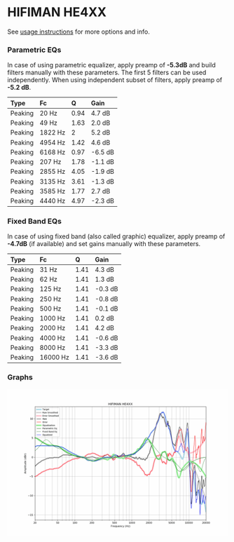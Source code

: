 # HIFIMAN HE4XX
See [usage instructions](https://github.com/jaakkopasanen/AutoEq#usage) for more options and info.

### Parametric EQs
In case of using parametric equalizer, apply preamp of **-5.3dB** and build filters manually
with these parameters. The first 5 filters can be used independently.
When using independent subset of filters, apply preamp of **-5.2 dB**.

| Type    | Fc      |    Q | Gain    |
|:--------|:--------|:-----|:--------|
| Peaking | 20 Hz   | 0.94 | 4.7 dB  |
| Peaking | 49 Hz   | 1.63 | 2.0 dB  |
| Peaking | 1822 Hz | 2    | 5.2 dB  |
| Peaking | 4954 Hz | 1.42 | 4.6 dB  |
| Peaking | 6168 Hz | 0.97 | -6.5 dB |
| Peaking | 207 Hz  | 1.78 | -1.1 dB |
| Peaking | 2855 Hz | 4.05 | -1.9 dB |
| Peaking | 3135 Hz | 3.61 | -1.3 dB |
| Peaking | 3585 Hz | 1.77 | 2.7 dB  |
| Peaking | 4440 Hz | 4.97 | -2.3 dB |

### Fixed Band EQs
In case of using fixed band (also called graphic) equalizer, apply preamp of **-4.7dB**
(if available) and set gains manually with these parameters.

| Type    | Fc       |    Q | Gain    |
|:--------|:---------|:-----|:--------|
| Peaking | 31 Hz    | 1.41 | 4.3 dB  |
| Peaking | 62 Hz    | 1.41 | 1.3 dB  |
| Peaking | 125 Hz   | 1.41 | -0.3 dB |
| Peaking | 250 Hz   | 1.41 | -0.8 dB |
| Peaking | 500 Hz   | 1.41 | -0.1 dB |
| Peaking | 1000 Hz  | 1.41 | 0.2 dB  |
| Peaking | 2000 Hz  | 1.41 | 4.2 dB  |
| Peaking | 4000 Hz  | 1.41 | -0.6 dB |
| Peaking | 8000 Hz  | 1.41 | -3.3 dB |
| Peaking | 16000 Hz | 1.41 | -3.6 dB |

### Graphs
![](./HIFIMAN%20HE4XX.png)
